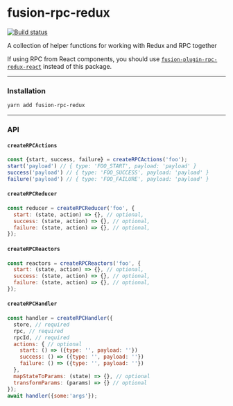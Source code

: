 # fusion-rpc-redux

[![Build status](https://badge.buildkite.com/0a5101ffd6b6091e4d0066aa93b65b79a2e5f9141cb2b4316f.svg?branch=master)](https://buildkite.com/uberopensource/fusion-rpc-redux)

A collection of helper functions for working with Redux and RPC together

If using RPC from React components, you should use [`fusion-plugin-rpc-redux-react`](https://github.com/fusionjs/fusion-plugin-rpc-redux-react) instead of this package.

---

### Installation

```sh
yarn add fusion-rpc-redux
```

---

### API

#### `createRPCActions`

```js
const {start, success, failure} = createRPCActions('foo');
start('payload') // { type: 'FOO_START', payload: 'payload' }
success('payload') // { type: 'FOO_SUCCESS', payload: 'payload' }
failure('payload') // { type: 'FOO_FAILURE', payload: 'payload' }
```

#### `createRPCReducer`

```js
const reducer = createRPCReducer('foo', {
  start: (state, action) => {}, // optional,
  success: (state, action) => {}, // optional,
  failure: (state, action) => {}, // optional,
});
```

#### `createRPCReactors`

```js
const reactors = createRPCReactors('foo', {
  start: (state, action) => {}, // optional,
  success: (state, action) => {}, // optional,
  failure: (state, action) => {}, // optional,
});
```

#### `createRPCHandler`

```js
const handler = createRPCHandler({
  store, // required
  rpc, // required
  rpcId, // required
  actions: { // optional
    start: () => ({type: '', payload: ''})
    success: () => ({type: '', payload: ''})
    failure: () => ({type: '', payload: ''})
  },
  mapStateToParams: (state) => {}, // optional
  transformParams: (params) => {} // optional
});
await handler({some:'args'});
```

